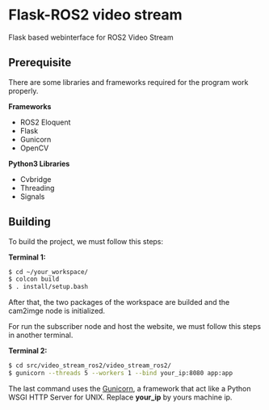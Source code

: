# Flask-ROS2 video stream
Flask based webinterface for ROS2 Video Stream 

## Prerequisite
There are some libraries and frameworks required for the program work properly.

**Frameworks**
 - ROS2 Eloquent
 - Flask
 - Gunicorn
 - OpenCV
 
**Python3 Libraries**
 - Cvbridge
 - Threading
 - Signals

## Building

To build the project, we must follow this steps:

**Terminal 1:**

```sh
$ cd ~/your_workspace/
$ colcon build
$ . install/setup.bash
```

After that, the two packages of the workspace are builded and the cam2imge node is initialized.

For run the subscriber node and host the website, we must follow this steps in another terminal.

**Terminal 2:**

```sh
$ cd src/video_stream_ros2/video_stream_ros2/
$ gunicorn --threads 5 --workers 1 --bind your_ip:8080 app:app
```

The last command uses the [Gunicorn](https://gunicorn.org/), a framework that act like a Python WSGI HTTP Server for UNIX. Replace **your_ip** by yours machine ip.
